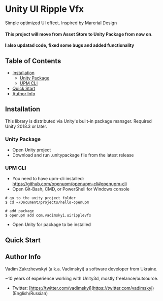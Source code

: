 # Unity UI Ripple Vfx
Simple optimized UI effect. Inspired by Marerial Design

#### This project will move from Asset Store to Unity Package from now on.
#### I also updatad code, fixed some bugs and added functionality
## Table of Contents

- [Installation](#installation)
    - [Unity Package](#unity-package)
    - [UPM CLI](#upm-cli)
- [Quick Start](#quick-start)
- [Author Info](#author-info)

## Installation

This library is distributed via Unity's built-in package manager. Required Unity 2018.3 or later.

### Unity Package
- Open Unity project
- Download and run .unitypackage file from the latest release

### UPM CLI
- You need to have upm-cli installed: https://github.com/openupm/openupm-cli#openupm-cli
- Open Git-Bash, CMD, or PowerShell for Windows console
```console
# go to the unity project folder
$ cd ~/Document/projects/hello-openupm

# add package
$ openupm add com.vadimskyi.uiripplevfx
```
- Open Unity for package to be installed

## Quick Start

## Author Info

Vadim Zakrzhewskyi (a.k.a. Vadimskyi) a software developer from Ukraine.

~10 years of experience working with Unity3d, mostly freelance/outsource.

* Twitter: [https://twitter.com/vadimskyi](https://twitter.com/vadimskyi) (English/Russian)
